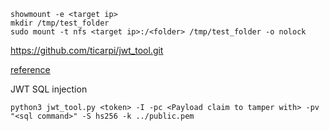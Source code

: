 


```shell
showmount -e <target ip>
mkdir /tmp/test_folder
sudo mount -t nfs <target ip>:/<folder> /tmp/test_folder -o nolock
```

https://github.com/ticarpi/jwt_tool.git

[reference](https://infosecwriteups.com/attacking-json-web-tokens-jwts-d1d51a1e17cb)


JWT SQL injection

```shell
python3 jwt_tool.py <token> -I -pc <Payload claim to tamper with> -pv "<sql command>" -S hs256 -k ../public.pem   
```